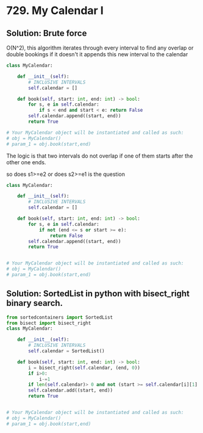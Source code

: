 # 729. My Calendar I

## Solution:  Brute force 

O(N^2), this algorithm iterates through every interval to find any overlap or double bookings
if it doesn't it appends this new interval to the calendar

```py
class MyCalendar:

    def __init__(self):
        # INCLUSIVE INTERVALS
        self.calendar = []

    def book(self, start: int, end: int) -> bool:
        for s, e in self.calendar:
            if s < end and start < e: return False
        self.calendar.append((start, end))
        return True

# Your MyCalendar object will be instantiated and called as such:
# obj = MyCalendar()
# param_1 = obj.book(start,end)
```

The logic is that two intervals do not overlap if one of them starts after the other one ends. 

so does s1>=e2 or does s2>=e1 is the question

```py
class MyCalendar:

    def __init__(self):
        # INCLUSIVE INTERVALS
        self.calendar = []

    def book(self, start: int, end: int) -> bool:
        for s, e in self.calendar:     
            if not (end <= s or start >= e): 
                return False
        self.calendar.append((start, end))
        return True


# Your MyCalendar object will be instantiated and called as such:
# obj = MyCalendar()
# param_1 = obj.book(start,end)
```

## Solution: SortedList in python with bisect_right binary search.

```py
from sortedcontainers import SortedList
from bisect import bisect_right
class MyCalendar:

    def __init__(self):
        # INCLUSIVE INTERVALS
        self.calendar = SortedList()

    def book(self, start: int, end: int) -> bool:
        i = bisect_right(self.calendar, (end, 0))
        if i>0:
            i-=1
        if len(self.calendar)> 0 and not (start >= self.calendar[i][1] or self.calendar[i][0] >= end): return False
        self.calendar.add((start, end))
        return True


# Your MyCalendar object will be instantiated and called as such:
# obj = MyCalendar()
# param_1 = obj.book(start,end)
```